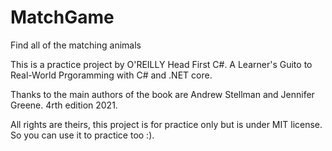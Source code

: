 # MatchGame
Find all of the matching animals

This is a practice project by O'REILLY Head First C#. A Learner's Guito to Real-World Prgoramming with C# and .NET core.

Thanks to the main authors of the book are Andrew Stellman and Jennifer Greene. 4rth edition 2021.

All rights are theirs, this project is for practice only but is under MIT license. So you can use it to practice too :).
